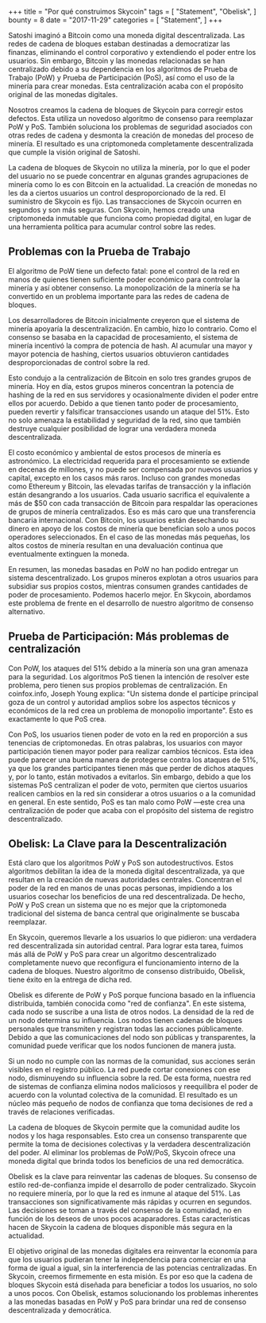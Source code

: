 +++
title = "Por qué construimos Skycoin"
tags = [
    "Statement",
    "Obelisk",
]
bounty = 8
date = "2017-11-29"
categories = [
    "Statement",
]
+++

Satoshi imaginó a Bitcoin como una moneda digital descentralizada. 
Las redes de cadena de bloques estaban destinadas a democratizar las finanzas, 
eliminando el control corporativo y extendiendo el poder entre los usuarios. 
Sin embargo, Bitcoin y las monedas relacionadas se han centralizado debido 
a su dependencia en los algoritmos de Prueba de Trabajo (PoW) y 
Prueba de Participación (PoS), así como el uso de la minería para crear monedas. 
Esta centralización acaba con el propósito original de las monedas digitales.

Nosotros creamos la cadena de bloques de Skycoin para corregir estos defectos. 
Esta utiliza un novedoso algoritmo de consenso para reemplazar PoW y PoS. 
También soluciona los problemas de seguridad asociados con otras redes de 
cadena y desmonta la creación de monedas del proceso de minería. El resultado 
es una criptomoneda completamente descentralizada que cumple la visión original de Satoshi.

La cadena de bloques de Skycoin no utiliza la minería, por lo que el poder del 
usuario no se puede concentrar en algunas grandes agrupaciones de minería como lo 
es con Bitcoin en la actualidad. La creación de monedas no les da a ciertos usuarios 
un control desproporcionado de la red. El suministro de Skycoin es fijo. Las transacciones 
de Skycoin ocurren en segundos y son más seguras. Con Skycoin, hemos creado una 
criptomoneda inmutable que funciona como propiedad digital, en lugar de una herramienta 
política para acumular control sobre las redes.

## Problemas con la Prueba de Trabajo

El algoritmo de PoW tiene un defecto fatal: pone el control de la red en manos 
de quienes tienen suficiente poder económico para controlar la minería y así 
obtener consenso. La monopolización de la minería se ha convertido en un problema 
importante para las redes de cadena de bloques.

Los desarrolladores de Bitcoin inicialmente creyeron que el sistema de 
minería apoyaría la descentralización. En cambio, hizo lo contrario. Como 
el consenso se basaba en la capacidad de procesamiento, el sistema de 
minería incentivó la compra de potencia de hash. Al acumular una mayor y 
mayor potencia de hashing, ciertos usuarios obtuvieron cantidades 
desproporcionadas de control sobre la red.

Esto condujo a la centralización de Bitcoin en solo tres grandes grupos 
de minería. Hoy en día, estos grupos mineros concentran la potencia de 
hashing de la red en sus servidores y ocasionalmente dividen el poder 
entre ellos por acuerdo. Debido a que tienen tanto poder de procesamiento, 
pueden revertir y falsificar transacciones usando un ataque del 51%. Esto 
no solo amenaza la estabilidad y seguridad de la red, sino que también destruye 
cualquier posibilidad de lograr una verdadera moneda descentralizada.

El costo económico y ambiental de estos procesos de minería es astronómico. 
La electricidad requerida para el procesamiento se extiende en decenas de millones, 
y no puede ser compensada por nuevos usuarios y capital, excepto en los casos más 
raros. Incluso con grandes monedas como Ethereum y Bitcoin, las elevadas tarifas de 
transacción y la inflación están desangrando a los usuarios. Cada usuario sacrifica 
el equivalente a más de $50 con cada transacción de Bitcoin para respaldar las 
operaciones de grupos de minería centralizados. Eso es más caro que una transferencia 
bancaria internacional. Con Bitcoin, los usuarios están desechando su dinero en apoyo 
de los costos de minería que benefician solo a unos pocos operadores seleccionados. 
En el caso de las monedas más pequeñas, los altos costos de minería resultan en una 
devaluación continua que eventualmente extinguen la moneda.

En resumen, las monedas basadas en PoW no han podido entregar un sistema 
descentralizado. Los grupos mineros explotan a otros usuarios para subsidiar 
sus propios costos, mientras consumen grandes cantidades de poder de procesamiento. 
Podemos hacerlo mejor. En Skycoin, abordamos este problema de frente en el 
desarrollo de nuestro algoritmo de consenso alternativo.

## Prueba de Participación: Más problemas de centralización

Con PoW, los ataques del 51% debido a la minería son una gran amenaza para 
la seguridad. Los algoritmos PoS tienen la intención de resolver este problema, 
pero tienen sus propios problemas de centralización. En coinfox.info, Joseph Young 
explica: "Un sistema donde el partícipe principal goza de un control y autoridad 
amplios sobre los aspectos técnicos y económicos de la red crea un problema de 
monopolio importante". Esto es exactamente lo que PoS crea.

Con PoS, los usuarios tienen poder de voto en la red en proporción a sus 
tenencias de criptomonedas. En otras palabras, los usuarios con mayor 
participación tienen mayor poder para realizar cambios técnicos. Esta idea 
puede parecer una buena manera de protegerse contra los ataques de 51%, ya 
que los grandes participantes tienen más que perder de dichos ataques y, por 
lo tanto, están motivados a evitarlos. Sin embargo, debido a que los sistemas 
PoS centralizan el poder de voto, permiten que ciertos usuarios realicen 
cambios en la red sin considerar a otros usuarios o a la comunidad en general. 
En este sentido, PoS es tan malo como PoW —este crea una centralización de 
poder que acaba con el propósito del sistema de registro descentralizado.

## Obelisk: La Clave para la Descentralización

Está claro que los algoritmos PoW y PoS son autodestructivos. Estos algoritmos 
debilitan la idea de la moneda digital descentralizada, ya que resultan en la 
creación de nuevas autoridades centrales. Concentran el poder de la red en manos 
de unas pocas personas, impidiendo a los usuarios cosechar los beneficios de una 
red descentralizada. De hecho, PoW y PoS crean un sistema que no es mejor que la 
criptomoneda tradicional del sistema de banca central que originalmente se buscaba 
reemplazar.

En Skycoin, queremos llevarle a los usuarios lo que pidieron: una verdadera 
red descentralizada sin autoridad central. Para lograr esta tarea, fuimos más 
allá de PoW y PoS para crear un algoritmo descentralizado completamente nuevo 
que reconfigura el funcionamiento interno de la cadena de bloques. Nuestro algoritmo 
de consenso distribuido, Obelisk, tiene éxito en la entrega de dicha red.

Obelisk es diferente de PoW y PoS porque funciona basado en la influencia distribuida, 
también conocida como "red de confianza". En este sistema, cada nodo se suscribe a una 
lista de otros nodos. La densidad de la red de un nodo determina su influencia. Los 
nodos tienen cadenas de bloques personales que transmiten y registran todas las 
acciones públicamente. Debido a que las comunicaciones del nodo son públicas y 
transparentes, la comunidad puede verificar que los nodos funcionen de manera justa.

Si un nodo no cumple con las normas de la comunidad, sus acciones serán visibles 
en el registro público. La red puede cortar conexiones con ese nodo, disminuyendo su 
influencia sobre la red. De esta forma, nuestra red de sistemas de confianza elimina 
nodos maliciosos y reequilibra el poder de acuerdo con la voluntad colectiva de la 
comunidad. El resultado es un núcleo más pequeño de nodos de confianza que toma 
decisiones de red a través de relaciones verificadas.

La cadena de bloques de Skycoin permite que la comunidad audite los nodos y los 
haga responsables. Esto crea un consenso transparente que permite la toma de 
decisiones colectivas y la verdadera descentralización del poder. Al eliminar 
los problemas de PoW/PoS, Skycoin ofrece una moneda digital que brinda todos los 
beneficios de una red democrática.

Obelisk es la clave para reinventar las cadenas de bloques. Su consenso de 
estilo red-de-confianza impide el desarrollo de poder centralizado. Skycoin 
no requiere minería, por lo que la red es inmune al ataque del 51%. 
Las transacciones son significativamente más rápidas y ocurren en segundos. 
Las decisiones se toman a través del consenso de la comunidad, no en función 
de los deseos de unos pocos acaparadores. Estas características hacen de Skycoin 
la cadena de bloques disponible más segura en la actualidad.

El objetivo original de las monedas digitales era reinventar la economía 
para que los usuarios pudieran tener la independencia para comerciar en una 
forma de igual a igual, sin la interferencia de las potencias centralizadas. 
En Skycoin, creemos firmemente en esta misión. Es por eso que la cadena de bloques 
Skycoin está diseñada para beneficiar a todos los usuarios, no solo a unos pocos. 
Con Obelisk, estamos solucionando los problemas inherentes a las monedas basadas 
en PoW y PoS para brindar una red de consenso descentralizada y democrática.
